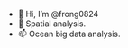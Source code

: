- 👋 Hi, I’m @frong0824
- 👀 Spatial analysis. 
- 📫 Ocean big data analysis. 

<!---
frong0824/frong0824 is a ✨ special ✨ repository because its `README.md` (this file) appears on your GitHub profile.
You can click the Preview link to take a look at your changes.
--->
